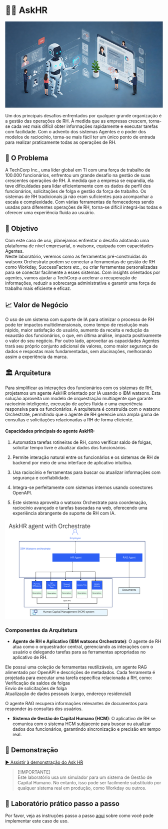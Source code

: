 # 🧑‍💼 AskHR

<img alt="AskHR" src="assets/hr_landscape.jpg">

Um dos principais desafios enfrentados por qualquer grande organização é a gestão das operações de RH. À medida que as empresas crescem, torna-se cada vez mais difícil obter informações rapidamente e executar tarefas com facilidade. Com o advento dos sistemas Agentes e o poder dos modelos de raciocínio, torna-se mais fácil ter um único ponto de entrada para realizar praticamente todas as operações de RH.

## 🤔 O Problema

A TechCorp Inc., uma líder global em TI com uma força de trabalho de 100.000 funcionários, enfrentou um grande desafio na gestão de suas crescentes operações de RH. À medida que a empresa se expandia, ela teve dificuldades para lidar eficientemente com os dados de perfil dos funcionários, solicitações de folga e gestão da força de trabalho. Os sistemas de RH tradicionais já não eram suficientes para acompanhar a escala e complexidade. Com várias ferramentas de fornecedores sendo usadas para diferentes operações de RH, torna-se difícil integrá-las todas e oferecer uma experiência fluida ao usuário.

## 🎯 Objetivo

Com este caso de uso, planejamos enfrentar o desafio adotando uma plataforma de nível empresarial, o watsonx, equipada com capacidades Agentes.  
Neste laboratório, veremos como as ferramentas pré-construídas do watsonx Orchestrate podem se conectar a ferramentas de gestão de RH como Workday, SuccessFactors etc., ou criar ferramentas personalizadas para se conectar facilmente a esses sistemas. Com insights orientados por agentes, vamos ajudar a TechCorp a acelerar a recuperação de informações, reduzir a sobrecarga administrativa e garantir uma força de trabalho mais eficiente e eficaz.

## 📈 Valor de Negócio

O uso de um sistema com suporte de IA para otimizar o processo de RH pode ter impactos multidimensionais, como tempo de resolução mais rápido, maior satisfação do usuário, aumento da receita e redução da exaustão dos funcionários, o que, em última análise, impacta positivamente o valor do seu negócio. Por outro lado, aproveitar as capacidades Agentes trará seu próprio conjunto adicional de valores, como maior segurança de dados e respostas mais fundamentadas, sem alucinações, melhorando assim a experiência da marca.

## 🏛️ Arquitetura

Para simplificar as interações dos funcionários com os sistemas de RH, projetamos um agente AskHR orientado por IA usando o IBM watsonx. Esta solução aproveita um modelo de orquestração multiagente que garante raciocínio inteligente, execução de ações fluida e uma experiência responsiva para os funcionários. A arquitetura é construída com o watsonx Orchestrate, permitindo que o agente de RH gerencie uma ampla gama de consultas e solicitações relacionadas a RH de forma eficiente.

#### Capacidades principais do agente AskHR:

1. Automatiza tarefas rotineiras de RH, como verificar saldo de folgas, solicitar tempo livre e atualizar dados dos funcionários.

2. Permite interação natural entre os funcionários e os sistemas de RH de backend por meio de uma interface de aplicativo intuitiva.

3. Usa raciocínio e ferramentas para buscar ou atualizar informações com segurança e confiabilidade.

4. Integra-se perfeitamente com sistemas internos usando conectores OpenAPI.

5. Este sistema aproveita o watsonx Orchestrate para coordenação, raciocínio avançado e tarefas baseadas na web, oferecendo uma experiência abrangente de suporte de RH com IA.

<img alt="AskHR" src="assets/arch_diagm.png">

### Componentes da Arquitetura

- **Agente de RH e Aplicativo (IBM watsonx Orchestrate)**: O agente de RH atua como o orquestrador central, gerenciando as interações com o usuário e delegando tarefas para as ferramentas apropriadas no aplicativo de RH.

Ele possui uma coleção de ferramentas reutilizáveis, um agente RAG alimentado por OpenAPI e descrições de metadados. Cada ferramenta é projetada para executar uma tarefa específica relacionada a RH, como:  
Verificação de saldos de folgas  
Envio de solicitações de folga  
Atualização de dados pessoais (cargo, endereço residencial)

O agente RAG recupera informações relevantes de documentos para responder às consultas dos usuários.

- **Sistema de Gestão de Capital Humano (HCM)**: O aplicativo de RH se comunica com o sistema HCM subjacente para buscar ou atualizar dados dos funcionários, garantindo sincronização e precisão em tempo real.

## 🎥 Demonstração
[▶️ Assistir à demonstração do Ask HR](https://bootcampwxo.github.io/bootcampwxo/video.html)



> [!IMPORTANTE]  
> Este laboratório usa um simulador para um sistema de Gestão de Capital Humano. No entanto, isso pode ser facilmente substituído por qualquer sistema real em produção, como Workday ou outros.

## 📄 Laboratório prático passo a passo

Por favor, veja as instruções passo a passo [aqui](assets/hands-on-lab-askHR.md) sobre como você pode implementar este caso de uso.
